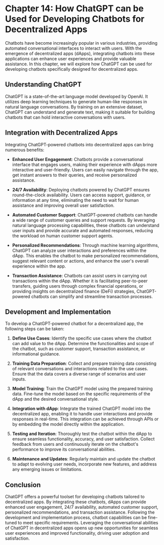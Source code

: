 Chapter 14: How ChatGPT can be Used for Developing Chatbots for Decentralized Apps
==================================================================================

Chatbots have become increasingly popular in various industries, providing automated conversational interfaces to interact with users. With the emergence of decentralized apps (dApps), integrating chatbots into these applications can enhance user experiences and provide valuable assistance. In this chapter, we will explore how ChatGPT can be used for developing chatbots specifically designed for decentralized apps.

Understanding ChatGPT
---------------------

ChatGPT is a state-of-the-art language model developed by OpenAI. It utilizes deep learning techniques to generate human-like responses in natural language conversations. By training on an extensive dataset, ChatGPT can understand and generate text, making it suitable for building chatbots that can hold interactive conversations with users.

Integration with Decentralized Apps
-----------------------------------

Integrating ChatGPT-powered chatbots into decentralized apps can bring numerous benefits:

* **Enhanced User Engagement**: Chatbots provide a conversational interface that engages users, making their experience with dApps more interactive and user-friendly. Users can easily navigate through the app, get instant answers to their queries, and receive personalized assistance.

* **24/7 Availability**: Deploying chatbots powered by ChatGPT ensures round-the-clock availability. Users can access support, guidance, or information at any time, eliminating the need to wait for human assistance and improving overall user satisfaction.

* **Automated Customer Support**: ChatGPT-powered chatbots can handle a wide range of customer queries and support requests. By leveraging natural language processing capabilities, these chatbots can understand user inputs and provide accurate and automated responses, reducing the workload on human customer support agents.

* **Personalized Recommendations**: Through machine learning algorithms, ChatGPT can analyze user interactions and preferences within the dApp. This enables the chatbot to make personalized recommendations, suggest relevant content or actions, and enhance the user's overall experience within the app.

* **Transaction Assistance**: Chatbots can assist users in carrying out transactions within the dApp. Whether it is facilitating peer-to-peer transfers, guiding users through complex financial operations, or providing insights on decentralized finance (DeFi) strategies, ChatGPT-powered chatbots can simplify and streamline transaction processes.

Development and Implementation
------------------------------

To develop a ChatGPT-powered chatbot for a decentralized app, the following steps can be taken:

1. **Define Use Cases**: Identify the specific use cases where the chatbot can add value to the dApp. Determine the functionalities and scope of the chatbot, such as customer support, transaction assistance, or informational guidance.

2. **Training Data Preparation**: Collect and prepare training data consisting of relevant conversations and interactions related to the use cases. Ensure that the data covers a diverse range of scenarios and user inputs.

3. **Model Training**: Train the ChatGPT model using the prepared training data. Fine-tune the model based on the specific requirements of the dApp and the desired conversational style.

4. **Integration with dApp**: Integrate the trained ChatGPT model into the decentralized app, enabling it to handle user interactions and provide responses in real-time. This integration can be achieved through APIs or by embedding the model directly within the application.

5. **Testing and Iteration**: Thoroughly test the chatbot within the dApp to ensure seamless functionality, accuracy, and user satisfaction. Collect feedback from users and continuously iterate on the chatbot's performance to improve its conversational abilities.

6. **Maintenance and Updates**: Regularly maintain and update the chatbot to adapt to evolving user needs, incorporate new features, and address any emerging issues or limitations.

Conclusion
----------

ChatGPT offers a powerful toolset for developing chatbots tailored to decentralized apps. By integrating these chatbots, dApps can provide enhanced user engagement, 24/7 availability, automated customer support, personalized recommendations, and transaction assistance. Following the development and implementation process, chatbot capabilities can be fine-tuned to meet specific requirements. Leveraging the conversational abilities of ChatGPT in decentralized apps opens up new opportunities for seamless user experiences and improved functionality, driving user adoption and satisfaction.

